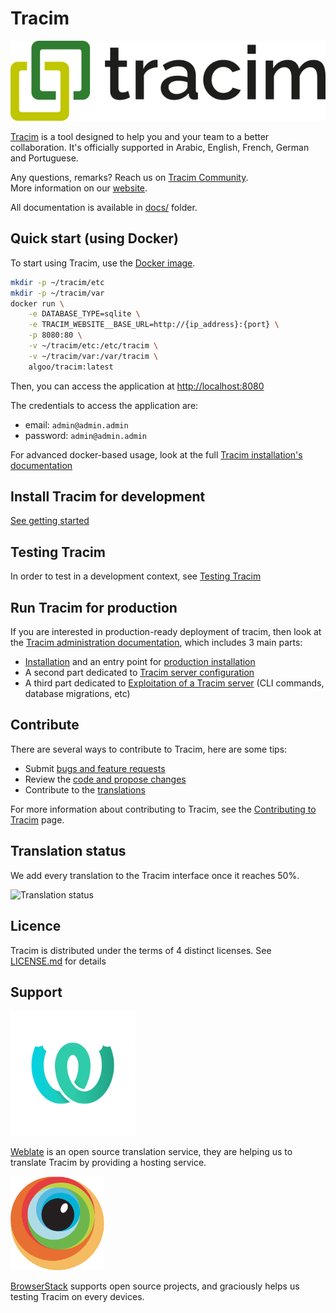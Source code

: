 # Tracim

![logo_tracim](docs/logos/logo_tracim.png)

[Tracim](https://www.tracim.fr) is a tool designed to help you and your team to a better collaboration.
It's officially supported in Arabic, English, French, German and Portuguese.

Any questions, remarks? Reach us on [Tracim Community](https://public-community.tracim.fr).  
More information on our [website](https://www.tracim.fr).

All documentation is available in [docs/](/docs/) folder.

## Quick start (using Docker)

To start using Tracim, use the [Docker image](https://hub.docker.com/r/algoo/tracim/).

```bash
mkdir -p ~/tracim/etc
mkdir -p ~/tracim/var
docker run \
    -e DATABASE_TYPE=sqlite \
    -e TRACIM_WEBSITE__BASE_URL=http://{ip_address}:{port} \
    -p 8080:80 \
    -v ~/tracim/etc:/etc/tracim \
    -v ~/tracim/var:/var/tracim \
    algoo/tracim:latest
```

Then, you can access the application at <http://localhost:8080>

The credentials to access the application are:

- email: `admin@admin.admin`
- password: `admin@admin.admin`

<!-- We have to update Docker documentation according to this one -->
For advanced docker-based usage, look at the full [Tracim installation's documentation](/docs/administration/installation/)

## Install Tracim for development

[See getting started](/docs/development/getting_started.md)

## Testing Tracim

In order to test in a development context, see [Testing Tracim](/docs/development/test/testing.md)

## Run Tracim for production

If you are interested in production-ready deployment of tracim, then look at the [Tracim administration documentation](/docs/administration), which includes 3 main parts:

- [Installation](/docs/administration/installation) and an entry point for [production installation](/docs/administration/installation/install_backend.md)
- A second part dedicated to [Tracim server configuration](/docs/administration/configuration)
- A third part dedicated to [Exploitation of a Tracim server](/docs/administration/exploitation) (CLI commands, database migrations, etc)

## Contribute

There are several ways to contribute to Tracim, here are some tips:

- Submit [bugs and feature requests](https://github.com/tracim/tracim/issues)
- Review the [code and propose changes](https://github.com/tracim/tracim/pulls)
- Contribute to the [translations](https://hosted.weblate.org/projects/tracim/)

For more information about contributing to Tracim, see the [Contributing to Tracim](/CONTRIBUTING.md) page.

## Translation status

We add every translation to the Tracim interface once it reaches 50%.

![Translation status](https://hosted.weblate.org/widgets/tracim/en/multi-auto.svg)

## Licence

Tracim is distributed under the terms of 4 distinct licenses. See [LICENSE.md](/LICENSE.md) for details

## Support

<img src="docs/logos/logo_weblate.png" alt="logo_weblate" width="200"/>

[Weblate](https://weblate.org) is an open source translation service, they are helping us to translate Tracim by providing a hosting service.

<img src="docs/logos/logo_browserstack.png" alt="logo_browserstack" width="150"/>

[BrowserStack](https://www.browserstack.com) supports open source projects, and graciously helps us testing Tracim on every devices.

<!-- END -->
